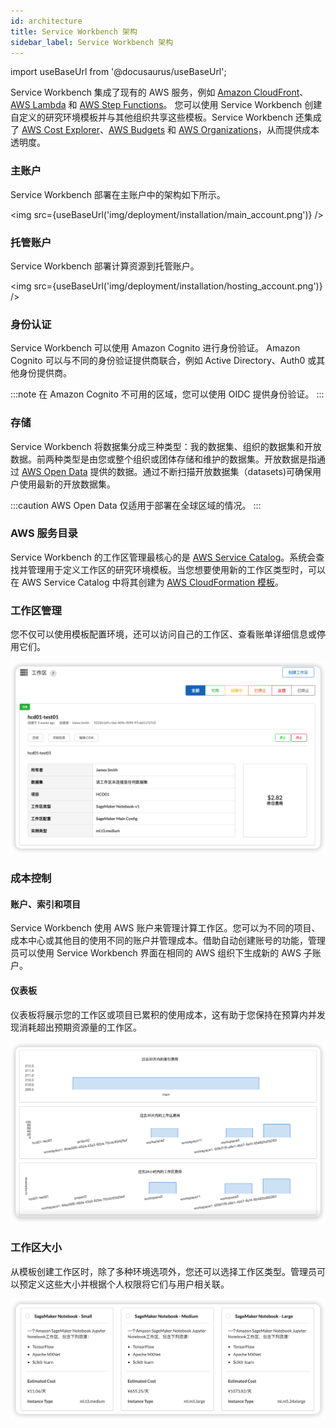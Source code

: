```yaml
---
id: architecture
title: Service Workbench 架构
sidebar_label: Service Workbench 架构
---
```


import useBaseUrl from '@docusaurus/useBaseUrl';

Service Workbench 集成了现有的 AWS 服务，例如 [Amazon CloudFront](https://docs.aws.amazon.com/AmazonCloudFront/latest/DeveloperGuide/Introduction.html)、[AWS Lambda](https://docs.aws.amazon.com/lambda/latest/dg/welcome.html) 和 [AWS Step Functions](https://docs.aws.amazon.com/lambda/latest/dg/lambda-stepfunctions.html)。 您可以使用 Service Workbench 创建自定义的研究环境模板并与其他组织共享这些模板。Service Workbench 还集成了 [AWS Cost Explorer](https://docs.aws.amazon.com/awsaccountbilling/latest/aboutv2/ce-getting-started.html)、[AWS Budgets](https://docs.aws.amazon.com/awsaccountbilling/latest/aboutv2/budgets-managing-costs.html) 和 [AWS Organizations](https://docs.aws.amazon.com/awsaccountbilling/latest/aboutv2/consolidated-billing.html)，从而提供成本透明度。

### 主账户

Service Workbench 部署在主账户中的架构如下所示。

<img src={useBaseUrl('img/deployment/installation/main_account.png')} />

### 托管账户

Service Workbench 部署计算资源到托管账户。

<img src={useBaseUrl('img/deployment/installation/hosting_account.png')} />

### 身份认证

Service Workbench 可以使用 Amazon Cognito 进行身份验证。 Amazon Cognito 可以与不同的身份验证提供商联合，例如 Active Directory、Auth0 或其他身份提供商。

:::note
    在 Amazon Cognito 不可用的区域，您可以使用 OIDC 提供身份验证。
:::   

### 存储

Service Workbench 将数据集分成三种类型：我的数据集、组织的数据集和开放数据。前两种类型是由您或整个组织或团体存储和维护的数据集。开放数据是指通过 [AWS Open Data](https://aws.amazon.com/opendata) 提供的数据。通过不断扫描开放数据集（datasets)可确保用户使用最新的开放数据集。

:::caution
    AWS Open Data 仅适用于部署在全球区域的情况。
:::

### AWS 服务目录

Service Workbench 的工作区管理最核心的是 [AWS Service Catalog](https://aws.amazon.com/servicecatalog)。系统会查找并管理用于定义工作区的研究环境模板。当您想要使用新的工作区类型时，可以在 AWS Service Catalog 中将其创建为 [AWS CloudFormation 模板](https://docs.aws.amazon.com/AWSCloudFormation/latest/UserGuide/Welcome.html)。

### 工作区管理

您不仅可以使用模板配置环境，还可以访问自己的工作区、查看账单详细信息或停用它们。

![](./images/workspace_management.png)

### 成本控制

#### 账户、索引和项目

Service Workbench 使用 AWS 账户来管理计算工作区。您可以为不同的项目、成本中心或其他目的使用不同的账户并管理成本。借助自动创建账号的功能，管理员可以使用 Service Workbench 界面在相同的 AWS 组织下生成新的 AWS 子账户。

#### 仪表板

仪表板将展示您的工作区或项目已累积的使用成本，这有助于您保持在预算内并发现消耗超出预期资源量的工作区。

![](./images/dashboard.png)

### 工作区大小

从模板创建工作区时，除了多种环境选项外，您还可以选择工作区类型。管理员可以预定义这些大小并根据个人权限将它们与用户相关联。

![](./images/workspace_sizes.png)